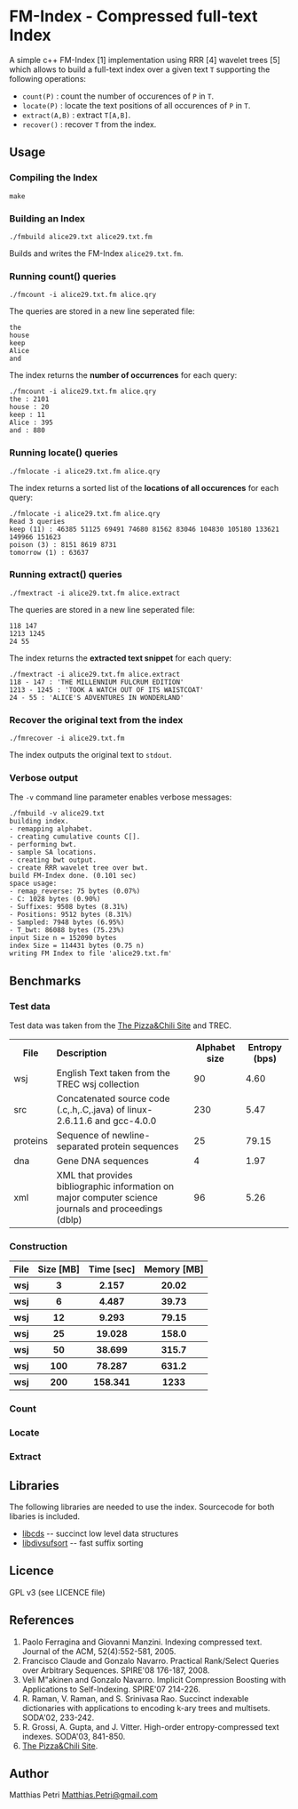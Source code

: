 FM-Index - Compressed full-text Index
=====================================

A simple c++ FM-Index [1] implementation using RRR [4] wavelet trees [5]
which allows to build a full-text index over a given text `T` supporting the
following operations:

  * `count(P)`     : count the number of occurences of `P` in `T`.
  * `locate(P)`    : locate the text positions of all occurences of `P` in `T`.
  * `extract(A,B)` : extract `T[A,B]`.
  * `recover()`    : recover `T` from the index.
  
Usage
-----

### Compiling the Index

	make

### Building an Index

	./fmbuild alice29.txt alice29.txt.fm
	
Builds and writes the FM-Index `alice29.txt.fm`.

### Running count() queries

	./fmcount -i alice29.txt.fm alice.qry

The queries are stored in a new line seperated file:

	the
	house
	keep
	Alice
	and
	
The index returns the **number of occurrences** for each query:

	./fmcount -i alice29.txt.fm alice.qry
	the : 2101
	house : 20
	keep : 11
	Alice : 395
	and : 880
	
### Running locate() queries

	./fmlocate -i alice29.txt.fm alice.qry

	
The index returns a sorted list of the **locations of all occurences** for each query:

	./fmlocate -i alice29.txt.fm alice.qry
	Read 3 queries
	keep (11) : 46385 51125 69491 74680 81562 83046 104830 105180 133621 149966 151623
	poison (3) : 8151 8619 8731
	tomorrow (1) : 63637

### Running extract() queries
	
	./fmextract -i alice29.txt.fm alice.extract
	
The queries are stored in a new line seperated file:

	118 147
	1213 1245
	24 55

The index returns the **extracted text snippet** for each query:

	./fmextract -i alice29.txt.fm alice.extract
	118 - 147 : 'THE MILLENNIUM FULCRUM EDITION'
	1213 - 1245 : 'TOOK A WATCH OUT OF ITS WAISTCOAT'
	24 - 55 : 'ALICE'S ADVENTURES IN WONDERLAND'
	
### Recover the original text from the index

	./fmrecover -i alice29.txt.fm 
	
The index outputs the original text to `stdout`.

### Verbose output

The `-v` command line parameter enables verbose messages:

	./fmbuild -v alice29.txt
	building index.
	- remapping alphabet.
	- creating cumulative counts C[].
	- performing bwt.
	- sample SA locations.
	- creating bwt output.
	- create RRR wavelet tree over bwt.
	build FM-Index done. (0.101 sec)
	space usage:
	- remap_reverse: 75 bytes (0.07%)
	- C: 1028 bytes (0.90%)
	- Suffixes: 9508 bytes (8.31%)
	- Positions: 9512 bytes (8.31%)
	- Sampled: 7948 bytes (6.95%)
	- T_bwt: 86088 bytes (75.23%)
	input Size n = 152090 bytes
	index Size = 114431 bytes (0.75 n)
	writing FM Index to file 'alice29.txt.fm'

	
Benchmarks
----------

### Test data

Test data was taken from the [The Pizza&Chili Site](http://pizzachili.di.unipi.it/) and TREC. 

<table>
  <tr>
    <th>File</th><th align=left>Description</th><th>Alphabet size</th><th>Entropy (bps)</th>
  </tr>
  <tr>
    <td>wsj</td><td align=left >English Text taken from the TREC wsj collection</td><td>90</td><td>4.60</td>
  </tr>
  <tr>
	<td>src</td><td align=left>Concatenated source code (.c,.h,.C,.java) of linux-2.6.11.6 and gcc-4.0.0</td><td>230</td><td>5.47</td>
  </tr>
  <tr>
	<td>proteins</td><td align=left>Sequence of newline-separated protein sequences</td><td>25</td><td>79.15</td>
  </tr>
  <tr>
	<td>dna</td><td align=left>Gene DNA sequences</td><td>4</td><td>1.97</td>
  </tr>
  <tr>
	<td>xml</td><td align=left>XML that provides bibliographic information on major computer science journals and proceedings (dblp)</td><td>96</td><td>5.26</td>
  </tr>
</table>

### Construction

<table>
  <tr>
    <th>File</th><th>Size [MB]</th><th>Time [sec]</th><th>Memory [MB]</th>
  </tr>
  <tr>
    <th>wsj</th><th>3</th><th>2.157</th><th>20.02</th>
  </tr>
  <tr>
	<th>wsj</th><th>6</th><th>4.487</th><th>39.73</th>
  </tr>
  <tr>
	<th>wsj</th><th>12</th><th>9.293</th><th>79.15</th>
  </tr>
  <tr>
	<th>wsj</th><th>25</th><th>19.028</th><th>158.0</th>
  </tr>
  <tr>
	<th>wsj</th><th>50</th><th>38.699</th><th>315.7</th>
  </tr>
  <tr>
	<th>wsj</th><th>100</th><th>78.287</th><th>631.2</th>
  </tr>
  <tr>
	<th>wsj</th><th>200</th><th>158.341</th><th>1233</th>
  </tr>
</table>


### Count


### Locate


### Extract


Libraries
---------

The following libraries are needed to use the index. Sourcecode for both
libaries is included.

 * [libcds](http://libcds.recoded.cl/) -- succinct low level data structures
 * [libdivsufsort](http://code.google.com/p/libdivsufsort/) -- fast suffix sorting

Licence
--------

GPL v3 (see LICENCE file)

References
-----------

 1. Paolo Ferragina and Giovanni Manzini. Indexing compressed text. 
    Journal of the ACM, 52(4):552-581, 2005.
 2. Francisco Claude and Gonzalo Navarro. Practical Rank/Select Queries over Arbitrary Sequences. 
    SPIRE'08 176-187, 2008.
 3. Veli M"akinen and Gonzalo Navarro. Implicit Compression Boosting with Applications to Self-Indexing. 
    SPIRE'07 214-226.
 4. R. Raman, V. Raman, and S. Srinivasa Rao. Succinct indexable dictionaries with applications to encoding k-ary trees and multisets. 
    SODA'02, 233-242.
 5. R. Grossi, A. Gupta, and J. Vitter. High-order entropy-compressed text indexes. 
    SODA'03, 841-850.
 6. [The Pizza&Chili Site](http://pizzachili.di.unipi.it/).

Author
------

Matthias Petri <Matthias.Petri@gmail.com>
